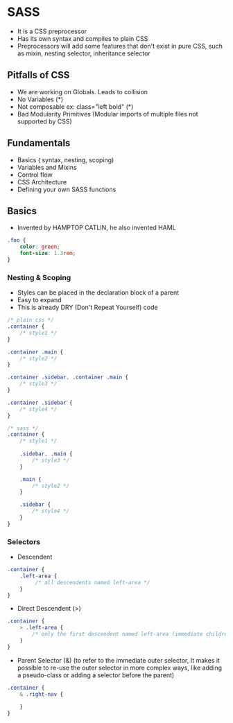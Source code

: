 # SASS
- It is a CSS preprocessor
- Has its own syntax and compiles to plain CSS
- Preprocessors will add some features that don't exist in pure CSS, such as mixin, nesting selector, inheritance selector

## Pitfalls of CSS
 - We are working on Globals. Leads to collision
 - No Variables (*)
 - Not composable ex: class="left bold" (*)
 - Bad Modularity Primitives (Modular imports of multiple files not supported by CSS)

## Fundamentals
 - Basics ( syntax, nesting, scoping)
 - Variables and Mixins
 - Control flow
 - CSS Architecture
 - Defining your own SASS functions

## Basics
 - Invented by HAMPTOP CATLIN, he also invented HAML
 ```css
 .foo {
     color: green;
     font-size: 1.3rem;
 }
 ```
### Nesting & Scoping
- Styles can be placed in the declaration block of a parent
- Easy to expand
- This is already DRY (Don't Repeat Yourself) code

```css
/* plain css */
.container {
    /* style1 */ 
}

.container .main {
    /* style2 */ 
}

.container .sidebar, .container .main {
    /* style3 */
}

.container .sidebar {
    /* style4 */
}
```

```css
/* sass */
.container {
    /* style1 */
    
    .sidebar, .main {
        /* style3 */
    }

    .main {
        /* style2 */
    }

    .sidebar {
        /* style4 */
    }
}
```

### Selectors
- Descendent
```css
.container {
    .left-area {
         /* all descendents named left-area */
    }
}
```
- Direct Descendent (>)
```css
.container {
    > .left-area { 
        /* only the first descendent named left-area (immediate children)*/
    }
}
```
- Parent Selector (&) (to refer to the immediate outer selector, It makes it possible to re-use the outer selector in more complex ways, like adding a pseudo-class or adding a selector before the parent)
```css
.container {
    & .right-nav { 
        
    }
}
```
